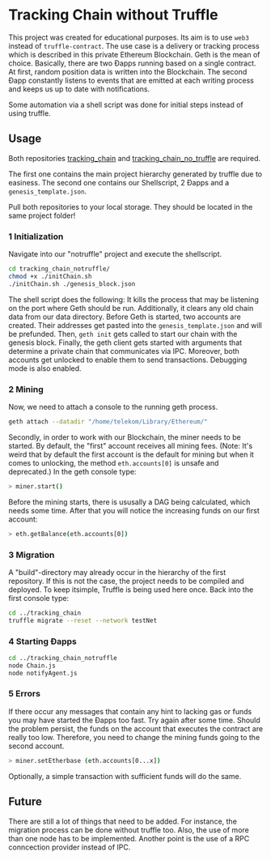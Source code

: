 # Tracking Chain without Truffle

This project was created for educational purposes. Its aim is to use `web3` instead of `truffle-contract`. The use case is a delivery or tracking process which is described in this private Ethereum Blockchain. Geth is the mean of choice. Basically, there are two Ðapps running based on a single contract. At first, random position data is written into the Blockchain. The second Ðapp constantly listens to events that are emitted at each writing process and keeps us up to date with notifications.

Some automation via a shell script was done for initial steps instead of using truffle.

## Usage

Both repositories [tracking_chain](https://github.com/larsmunaf/tracking_chain) and [tracking_chain_no_truffle](https://github.com/larsmunaf/tracking_chain_no_truffle) are required.

The first one contains the main project hierarchy generated by truffle due to easiness. The second one contains our Shellscript, 2 Ðapps and a `genesis_template.json`.

Pull both repositories to your local storage. They should be located in the same project folder!

### 1 Initialization

Navigate into our "notruffle" project and execute the shellscript.
``` sh
cd tracking_chain_notruffle/
chmod +x ./initChain.sh
./initChain.sh ./genesis_block.json
```
The shell script does the following: It kills the process that may be listening on the port where Geth should be run. Additionally, it clears any old chain data from our data directory.
Before Geth is started, two accounts are created. Their addresses get pasted into the `genesis_template.json` and will be prefunded.
Then, `geth init` gets called to start our chain with the genesis block.
Finally, the geth client gets started with arguments that determine a private chain that communicates via IPC. Moreover, both accounts get unlocked to enable them to send transactions. Debugging mode is also enabled.

### 2 Mining

Now, we need to attach a console to the running geth process.

``` sh
geth attach --datadir "/home/telekom/Library/Ethereum/"
```

Secondly, in order to work with our Blockchain, the miner needs to be started. By default, the "first" account receives all mining fees. (Note: It's weird that by default the first account is the default for mining but when it comes to unlocking, the method `eth.accounts[0]` is unsafe and deprecated.) In the geth console type:

``` sh
> miner.start()
```

Before the mining starts, there is ususally a DAG being calculated, which needs some time. After that you will notice the increasing funds on our first account:

``` sh
> eth.getBalance(eth.accounts[0])

```

### 3 Migration

A "build"-directory may already occur in the hierarchy of the first repository. If this is not the case, the project needs to be compiled and deployed. To keep itsimple, Truffle is being used here once. Back into the first console type:
``` sh
cd ../tracking_chain
truffle migrate --reset --network testNet
```

### 4 Starting Ðapps

``` sh
cd ../tracking_chain_notruffle
node Chain.js
node notifyAgent.js
```

### 5 Errors

If there occur any messages that contain any hint to lacking gas or funds you may have started the Ðapps too fast. Try again after some time.
Should the problem persist, the funds on the account that executes the contract are really too low. Therefore, you need to change the mining funds going to the second account.

``` sh
> miner.setEtherbase (eth.accounts[0...x])
```

Optionally, a simple transaction with sufficient funds will do the same.

## Future

There are still a lot of things that need to be added. For instance, the migration process can be done without truffle too. Also, the use of more than one node has to be implemented. Another point is the use of a RPC conncection provider instead of IPC.
